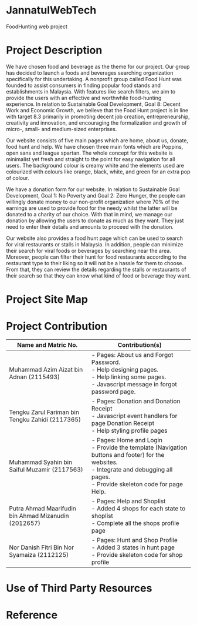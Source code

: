 # JannatulWebTech
FoodHunting web project

# Project Description

We have chosen food and beverage as the theme for our project. Our group has
decided to launch a foods and beverages searching organization specifically for this
undertaking. A nonprofit group called Food Hunt was founded to assist consumers in
finding popular food stands and establishments in Malaysia. With features like search
filters, we aim to provide the users with an effective and worthwhile food-hunting
experience. In relation to Sustainable Goal Development, Goal 8: Decent Work and
Economic Growth, we believe that the Food Hunt project is in line with target 8.3
primarily in promoting decent job creation, entrepreneurship, creativity and innovation,
and encouraging the formalization and growth of micro-, small- and medium-sized
enterprises.

Our website consists of five main pages which are home, about us, donate, food hunt
and help. We have chosen three main fonts which are Poppins, open sans and league
spartan. The whole concept for this website is minimalist yet fresh and straight to the
point for easy navigation for all users. The background colour is creamy white and the
elements used are colourized with colours like orange, black, white, and green for an
extra pop of colour.

We have a donation form for our website. In relation to Sustainable Goal
Development, Goal 1: No Poverty and Goal 2: Zero Hunger, the people can willingly
donate money to our non-profit organization where 70% of the earnings are used to
provide food for the needy whilst the latter will be donated to a charity of our choice.
With that in mind, we manage our donation by allowing the users to donate as much as
they want. They just need to enter their details and amounts to proceed with the
donation.

Our website also provides a food hunt page which can be used to search for viral
restaurants or stalls in Malaysia. In addition, people can minimize their search for viral
foods or beverages by searching near the area. Moreover, people can filter their hunt for
food restaurants according to the restaurant type to their liking so it will not be a hassle
for them to choose. From that, they can review the details regarding the stalls or
restaurants of their search so that they can know what kind of food or beverage they
want.

# Project Site Map



# Project Contribution

| Name and Matric No.  | Contribution(s) |
| ------------- | ------------- |
| Muhammad Azim Aizat bin Adnan (2115493)| - Pages: About us and Forgot Password.<br />- Help designing pages.<br />- Help linking some pages.<br />- Javascript message in forgot password page.|
| Tengku Zarul Fariman bin Tengku Zahidi (2117365)  | - Pages: Donation and Donation Receipt <br/> - Javascript event handlers for page Donation Receipt <br/> - Help styling profile pages|
| Muhammad Syahin bin Saiful Muzamir (2117563)  | - Pages: Home and Login <br/> - Provide the template (Navigation buttons and footer) for the websites. <br/> - Integrate and debugging all pages. <br/> - Provide skeleton code for page Help. |
| Putra Ahmad Maarifudin bin Ahmad Mizanudin (2012657)  | - Pages: Help and Shoplist <br/> - Added 4 shops for each state to shoplist <br/>  - Complete all the shops profile page|
| Nor Danish Fitri Bin Nor Syamaiza (2112125) | - Pages: Hunt and Shop Profile <br/> - Added 3 states in hunt page <br/> - Provide skeleton code for shop profile|

# Use of Third Party Resources

# Reference

